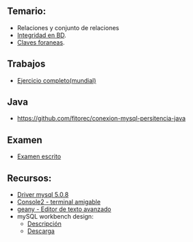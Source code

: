 ## Temario:

 - Relaciones y conjunto de relaciones
 - [Integridad en BD](integridad.html).
 - [Claves foraneas](claves-foreaneas.html).

## Trabajos

 - [Ejercicio completo(mundial)](ejercicio-completo.html)

## Java

- <https://github.com/fitorec/conexion-mysql-persitencia-java>

## Examen
 - [Examen escrito](examen.html)

## Recursos:

 - [Driver mysql 5.0.8](../recursos/mysql-connector-java-5.0.8-bin.jar)
 - [Console2 - terminal amigable](http://sourceforge.net/projects/console/)
 - [geany - Editor de texto avanzado](http://www.geany.org/)
 - mySQL workbench design:
    - [Descripción](http://www.mysql.com/products/workbench/design/)
    - [Descarga](http://dev.mysql.com/downloads/file.php?id=452141)
